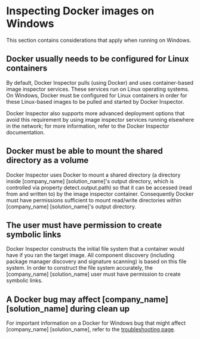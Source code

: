# Inspecting Docker images on Windows

This section contains considerations that apply when running on Windows.

## Docker usually needs to be configured for Linux containers

By default, Docker Inspector pulls (using Docker) and uses container-based image inspector services.
These services run on Linux operating systems.
On Windows, Docker must be configured for Linux containers in order for these Linux-based images
to be pulled and started by Docker Inspector.

Docker Inspector also supports more advanced deployment options that avoid this requirement by using
image inspector services running elsewhere in the network;
for more information, refer to the Docker Inspector documentation.

## Docker must be able to mount the shared directory as a volume

Docker Inspector uses Docker to mount a shared directory (a directory inside [company_name] [solution_name]'s output directory,
which is controlled via property detect.output.path)
so that it can be accessed (read from and written to) by the image inspector container.
Consequently Docker must have permissions sufficient to mount read/write directories
within [company_name] [solution_name]'s output directory.

## The user must have permission to create symbolic links

Docker Inspector constructs the initial file system that a container would have if you ran
the target image. All component discovery (including package manager discovery
and signature scanning) is based on this file system. In order to construct the file
system accurately, the [company_name] [solution_name] user must have permission to create symbolic links.

## A Docker bug may affect [company_name] [solution_name] during clean up

For important information on a Docker for Windows bug that might affect [company_name] [solution_name], refer to the
[troubleshooting page](../../troubleshooting/solutions.md#on-windows-error-trying-cleanup).
